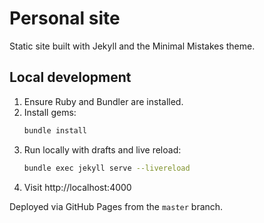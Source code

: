 # Personal site

Static site built with Jekyll and the Minimal Mistakes theme.

## Local development

1. Ensure Ruby and Bundler are installed.
2. Install gems:
   ```sh
   bundle install
   ```
3. Run locally with drafts and live reload:
   ```sh
   bundle exec jekyll serve --livereload
   ```
4. Visit http://localhost:4000

Deployed via GitHub Pages from the `master` branch.
